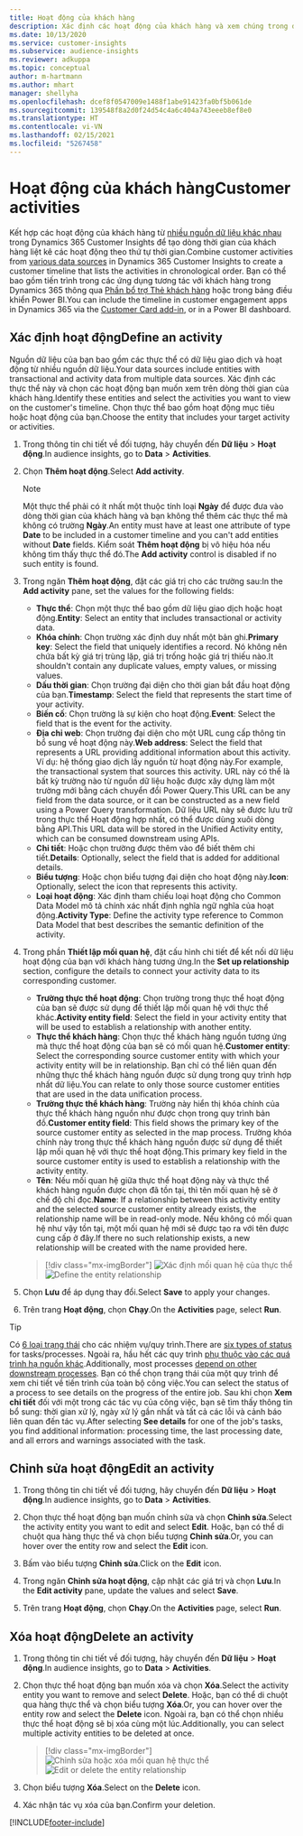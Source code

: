 ```yaml
---
title: Hoạt động của khách hàng
description: Xác định các hoạt động của khách hàng và xem chúng trong dòng thời gian của khách hàng.
ms.date: 10/13/2020
ms.service: customer-insights
ms.subservice: audience-insights
ms.reviewer: adkuppa
ms.topic: conceptual
author: m-hartmann
ms.author: mhart
manager: shellyha
ms.openlocfilehash: dcef8f0547009e1488f1abe91423fa0bf5b061de
ms.sourcegitcommit: 139548f8a2d0f24d54c4a6c404a743eeeb8ef8e0
ms.translationtype: HT
ms.contentlocale: vi-VN
ms.lasthandoff: 02/15/2021
ms.locfileid: "5267458"
---
```

# <a name="customer-activities"></a><span data-ttu-id="ced17-103">Hoạt động của khách hàng</span><span class="sxs-lookup"><span data-stu-id="ced17-103">Customer activities</span></span>

<span data-ttu-id="ced17-104">Kết hợp các hoạt động của khách hàng từ [nhiều nguồn dữ liệu khác nhau](data-sources.md) trong Dynamics 365 Customer Insights để tạo dòng thời gian của khách hàng liệt kê các hoạt động theo thứ tự thời gian.</span><span class="sxs-lookup"><span data-stu-id="ced17-104">Combine customer activities from [various data sources](data-sources.md) in Dynamics 365 Customer Insights to create a customer timeline that lists the activities in chronological order.</span></span> <span data-ttu-id="ced17-105">Bạn có thể bao gồm tiến trình trong các ứng dụng tương tác với khách hàng trong Dynamics 365 thông qua [Phần bổ trợ Thẻ khách hàng](customer-card-add-in.md) hoặc trong bảng điều khiển Power BI.</span><span class="sxs-lookup"><span data-stu-id="ced17-105">You can include the timeline in customer engagement apps in Dynamics 365 via the [Customer Card add-in](customer-card-add-in.md), or in a Power BI dashboard.</span></span>

## <a name="define-an-activity"></a><span data-ttu-id="ced17-106">Xác định hoạt động</span><span class="sxs-lookup"><span data-stu-id="ced17-106">Define an activity</span></span>

<span data-ttu-id="ced17-107">Nguồn dữ liệu của bạn bao gồm các thực thể có dữ liệu giao dịch và hoạt động từ nhiều nguồn dữ liệu.</span><span class="sxs-lookup"><span data-stu-id="ced17-107">Your data sources include entities with transactional and activity data from multiple data sources.</span></span> <span data-ttu-id="ced17-108">Xác định các thực thể này và chọn các hoạt động bạn muốn xem trên dòng thời gian của khách hàng.</span><span class="sxs-lookup"><span data-stu-id="ced17-108">Identify these entities and select the activities you want to view on the customer's timeline.</span></span> <span data-ttu-id="ced17-109">Chọn thực thể bao gồm hoạt động mục tiêu hoặc hoạt động của bạn.</span><span class="sxs-lookup"><span data-stu-id="ced17-109">Choose the entity that includes your target activity or activities.</span></span>

1. <span data-ttu-id="ced17-110">Trong thông tin chi tiết về đối tượng, hãy chuyển đến **Dữ liệu** > **Hoạt động**.</span><span class="sxs-lookup"><span data-stu-id="ced17-110">In audience insights, go to **Data** > **Activities**.</span></span>

1. <span data-ttu-id="ced17-111">Chọn **Thêm hoạt động**.</span><span class="sxs-lookup"><span data-stu-id="ced17-111">Select **Add activity**.</span></span>

   > [!NOTE]
   > <span data-ttu-id="ced17-112">Một thực thể phải có ít nhất một thuộc tính loại **Ngày** để được đưa vào dòng thời gian của khách hàng và bạn không thể thêm các thực thể mà không có trường **Ngày**.</span><span class="sxs-lookup"><span data-stu-id="ced17-112">An entity must have at least one attribute of type **Date** to be included in a customer timeline and you can't add entities without **Date** fields.</span></span> <span data-ttu-id="ced17-113">Kiểm soát **Thêm hoạt động** bị vô hiệu hóa nếu không tìm thấy thực thể đó.</span><span class="sxs-lookup"><span data-stu-id="ced17-113">The **Add activity** control is disabled if no such entity is found.</span></span>

1. <span data-ttu-id="ced17-114">Trong ngăn **Thêm hoạt động**, đặt các giá trị cho các trường sau:</span><span class="sxs-lookup"><span data-stu-id="ced17-114">In the **Add activity** pane, set the values for the following fields:</span></span>

   - <span data-ttu-id="ced17-115">**Thực thể**: Chọn một thực thể bao gồm dữ liệu giao dịch hoặc hoạt động.</span><span class="sxs-lookup"><span data-stu-id="ced17-115">**Entity**: Select an entity that includes transactional or activity data.</span></span>
   - <span data-ttu-id="ced17-116">**Khóa chính**: Chọn trường xác định duy nhất một bản ghi.</span><span class="sxs-lookup"><span data-stu-id="ced17-116">**Primary key**: Select the field that uniquely identifies a record.</span></span> <span data-ttu-id="ced17-117">Nó không nên chứa bất kỳ giá trị trùng lặp, giá trị trống hoặc giá trị thiếu nào.</span><span class="sxs-lookup"><span data-stu-id="ced17-117">It shouldn't contain any duplicate values, empty values, or missing values.</span></span>
   - <span data-ttu-id="ced17-118">**Dấu thời gian**: Chọn trường đại diện cho thời gian bắt đầu hoạt động của bạn.</span><span class="sxs-lookup"><span data-stu-id="ced17-118">**Timestamp**: Select the field that represents the start time of your activity.</span></span>
   - <span data-ttu-id="ced17-119">**Biến cố**: Chọn trường là sự kiện cho hoạt động.</span><span class="sxs-lookup"><span data-stu-id="ced17-119">**Event**: Select the field that is the event for the activity.</span></span>
   - <span data-ttu-id="ced17-120">**Địa chỉ web**: Chọn trường đại diện cho một URL cung cấp thông tin bổ sung về hoạt động này.</span><span class="sxs-lookup"><span data-stu-id="ced17-120">**Web address**: Select the field that represents a URL providing additional information about this activity.</span></span> <span data-ttu-id="ced17-121">Ví dụ: hệ thống giao dịch lấy nguồn từ hoạt động này.</span><span class="sxs-lookup"><span data-stu-id="ced17-121">For example, the transactional system that sources this activity.</span></span> <span data-ttu-id="ced17-122">URL này có thể là bất kỳ trường nào từ nguồn dữ liệu hoặc được xây dựng làm một trường mới bằng cách chuyển đổi Power Query.</span><span class="sxs-lookup"><span data-stu-id="ced17-122">This URL can be any field from the data source, or it can be constructed as a new field using a Power Query transformation.</span></span> <span data-ttu-id="ced17-123">Dữ liệu URL này sẽ được lưu trữ trong thực thể Hoạt động hợp nhất, có thể được dùng xuôi dòng bằng API.</span><span class="sxs-lookup"><span data-stu-id="ced17-123">This URL data will be stored in the Unified Activity entity, which can be consumed downstream using APIs.</span></span>
   - <span data-ttu-id="ced17-124">**Chi tiết**: Hoặc chọn trường được thêm vào để biết thêm chi tiết.</span><span class="sxs-lookup"><span data-stu-id="ced17-124">**Details**: Optionally, select the field that is added for additional details.</span></span>
   - <span data-ttu-id="ced17-125">**Biểu tượng**: Hoặc chọn biểu tượng đại diện cho hoạt động này.</span><span class="sxs-lookup"><span data-stu-id="ced17-125">**Icon**: Optionally, select the icon that represents this activity.</span></span>
   - <span data-ttu-id="ced17-126">**Loại hoạt động**: Xác định tham chiếu loại hoạt động cho Common Data Model mô tả chính xác nhất định nghĩa ngữ nghĩa của hoạt động.</span><span class="sxs-lookup"><span data-stu-id="ced17-126">**Activity Type**: Define the activity type reference to Common Data Model that best describes the semantic definition of the activity.</span></span>

1. <span data-ttu-id="ced17-127">Trong phần **Thiết lập mối quan hệ**, đặt cấu hình chi tiết để kết nối dữ liệu hoạt động của bạn với khách hàng tương ứng.</span><span class="sxs-lookup"><span data-stu-id="ced17-127">In the **Set up relationship** section, configure the details to connect your activity data to its corresponding customer.</span></span>

    - <span data-ttu-id="ced17-128">**Trường thực thể hoạt động**: Chọn trường trong thực thể hoạt động của bạn sẽ được sử dụng để thiết lập mối quan hệ với thực thể khác.</span><span class="sxs-lookup"><span data-stu-id="ced17-128">**Activity entity field**: Select the field in your activity entity that will be used to establish a relationship with another entity.</span></span>
    - <span data-ttu-id="ced17-129">**Thực thể khách hàng**: Chọn thực thể khách hàng nguồn tương ứng mà thực thể hoạt động của bạn sẽ có mối quan hệ.</span><span class="sxs-lookup"><span data-stu-id="ced17-129">**Customer entity**: Select the corresponding source customer entity with which your activity entity will be in relationship.</span></span> <span data-ttu-id="ced17-130">Bạn chỉ có thể liên quan đến những thực thể khách hàng nguồn được sử dụng trong quy trình hợp nhất dữ liệu.</span><span class="sxs-lookup"><span data-stu-id="ced17-130">You can relate to only those source customer entities that are used in the data unification process.</span></span>
    - <span data-ttu-id="ced17-131">**Trường thực thể khách hàng**: Trường này hiển thị khóa chính của thực thể khách hàng nguồn như được chọn trong quy trình bản đồ.</span><span class="sxs-lookup"><span data-stu-id="ced17-131">**Customer entity field**: This field shows the primary key of the source customer entity as selected in the map process.</span></span> <span data-ttu-id="ced17-132">Trường khóa chính này trong thực thể khách hàng nguồn được sử dụng để thiết lập mối quan hệ với thực thể hoạt động.</span><span class="sxs-lookup"><span data-stu-id="ced17-132">This primary key field in the source customer entity is used to establish a relationship with the activity entity.</span></span>
    - <span data-ttu-id="ced17-133">**Tên**: Nếu mối quan hệ giữa thực thể hoạt động này và thực thể khách hàng nguồn được chọn đã tồn tại, thì tên mối quan hệ sẽ ở chế độ chỉ đọc.</span><span class="sxs-lookup"><span data-stu-id="ced17-133">**Name**: If a relationship between this activity entity and the selected source customer entity already exists, the relationship name will be in read-only mode.</span></span> <span data-ttu-id="ced17-134">Nếu không có mối quan hệ như vậy tồn tại, một mối quan hệ mới sẽ được tạo ra với tên được cung cấp ở đây.</span><span class="sxs-lookup"><span data-stu-id="ced17-134">If there no such relationship exists, a new relationship will be created with the name provided here.</span></span>
   
   > [!div class="mx-imgBorder"]
   > <span data-ttu-id="ced17-135">![Xác định mối quan hệ của thực thể](media/activities-entities-define.png "Xác định mối quan hệ của thực thể")</span><span class="sxs-lookup"><span data-stu-id="ced17-135">![Define the entity relationship](media/activities-entities-define.png "Define the entity relationship")</span></span>

1. <span data-ttu-id="ced17-136">Chọn **Lưu** để áp dụng thay đổi.</span><span class="sxs-lookup"><span data-stu-id="ced17-136">Select **Save** to apply your changes.</span></span>

1. <span data-ttu-id="ced17-137">Trên trang **Hoạt động**, chọn **Chạy**.</span><span class="sxs-lookup"><span data-stu-id="ced17-137">On the **Activities** page, select **Run**.</span></span>

> [!TIP]
> <span data-ttu-id="ced17-138">Có [6 loại trạng thái](system.md#status-types) cho các nhiệm vụ/quy trình.</span><span class="sxs-lookup"><span data-stu-id="ced17-138">There are [six types of status](system.md#status-types) for tasks/processes.</span></span> <span data-ttu-id="ced17-139">Ngoài ra, hầu hết các quy trình [phụ thuộc vào các quá trình hạ nguồn khác](system.md#refresh-policies).</span><span class="sxs-lookup"><span data-stu-id="ced17-139">Additionally, most processes [depend on other downstream processes](system.md#refresh-policies).</span></span> <span data-ttu-id="ced17-140">Bạn có thể chọn trạng thái của một quy trình để xem chi tiết về tiến trình của toàn bộ công việc.</span><span class="sxs-lookup"><span data-stu-id="ced17-140">You can select the status of a process to see details on the progress of the entire job.</span></span> <span data-ttu-id="ced17-141">Sau khi chọn **Xem chi tiết** đối với một trong các tác vụ của công việc, bạn sẽ tìm thấy thông tin bổ sung: thời gian xử lý, ngày xử lý gần nhất và tất cả các lỗi và cảnh báo liên quan đến tác vụ.</span><span class="sxs-lookup"><span data-stu-id="ced17-141">After selecting **See details** for one of the job's tasks, you find additional information: processing time, the last processing date, and all errors and warnings associated with the task.</span></span>

## <a name="edit-an-activity"></a><span data-ttu-id="ced17-142">Chỉnh sửa hoạt động</span><span class="sxs-lookup"><span data-stu-id="ced17-142">Edit an activity</span></span>

1. <span data-ttu-id="ced17-143">Trong thông tin chi tiết về đối tượng, hãy chuyển đến **Dữ liệu** > **Hoạt động**.</span><span class="sxs-lookup"><span data-stu-id="ced17-143">In audience insights, go to **Data** > **Activities**.</span></span>

2. <span data-ttu-id="ced17-144">Chọn thực thể hoạt động bạn muốn chỉnh sửa và chọn **Chỉnh sửa**.</span><span class="sxs-lookup"><span data-stu-id="ced17-144">Select the activity entity you want to edit and select **Edit**.</span></span> <span data-ttu-id="ced17-145">Hoặc, bạn có thể di chuột qua hàng thực thể và chọn biểu tượng **Chỉnh sửa**.</span><span class="sxs-lookup"><span data-stu-id="ced17-145">Or, you can hover over the entity row and select the **Edit** icon.</span></span>

3. <span data-ttu-id="ced17-146">Bấm vào biểu tượng **Chỉnh sửa**.</span><span class="sxs-lookup"><span data-stu-id="ced17-146">Click on the **Edit** icon.</span></span>

4. <span data-ttu-id="ced17-147">Trong ngăn **Chỉnh sửa hoạt động**, cập nhật các giá trị và chọn **Lưu**.</span><span class="sxs-lookup"><span data-stu-id="ced17-147">In the **Edit activity** pane, update the values and select **Save**.</span></span>

5. <span data-ttu-id="ced17-148">Trên trang **Hoạt động**, chọn **Chạy**.</span><span class="sxs-lookup"><span data-stu-id="ced17-148">On the **Activities** page, select **Run**.</span></span>

## <a name="delete-an-activity"></a><span data-ttu-id="ced17-149">Xóa hoạt động</span><span class="sxs-lookup"><span data-stu-id="ced17-149">Delete an activity</span></span>

1. <span data-ttu-id="ced17-150">Trong thông tin chi tiết về đối tượng, hãy chuyển đến **Dữ liệu** > **Hoạt động**.</span><span class="sxs-lookup"><span data-stu-id="ced17-150">In audience insights, go to **Data** > **Activities**.</span></span>

2. <span data-ttu-id="ced17-151">Chọn thực thể hoạt động bạn muốn xóa và chọn **Xóa**.</span><span class="sxs-lookup"><span data-stu-id="ced17-151">Select the activity entity you want to remove and select **Delete**.</span></span> <span data-ttu-id="ced17-152">Hoặc, bạn có thể di chuột qua hàng thực thể và chọn biểu tượng **Xóa**.</span><span class="sxs-lookup"><span data-stu-id="ced17-152">Or, you can hover over the entity row and select the **Delete** icon.</span></span> <span data-ttu-id="ced17-153">Ngoài ra, bạn có thể chọn nhiều thực thể hoạt động sẽ bị xóa cùng một lúc.</span><span class="sxs-lookup"><span data-stu-id="ced17-153">Additionally, you can select multiple activity entities to be deleted at once.</span></span>
   > [!div class="mx-imgBorder"]
   > <span data-ttu-id="ced17-154">![Chỉnh sửa hoặc xóa mối quan hệ thực thể](media/activities-entities-edit-delete.png "Chỉnh sửa hoặc xóa mối quan hệ thực thể")</span><span class="sxs-lookup"><span data-stu-id="ced17-154">![Edit or delete the entity relationship](media/activities-entities-edit-delete.png "Edit or delete the entity relationship")</span></span>

3. <span data-ttu-id="ced17-155">Chọn biểu tượng **Xóa**.</span><span class="sxs-lookup"><span data-stu-id="ced17-155">Select on the **Delete** icon.</span></span>

4. <span data-ttu-id="ced17-156">Xác nhận tác vụ xóa của bạn.</span><span class="sxs-lookup"><span data-stu-id="ced17-156">Confirm your deletion.</span></span>


[!INCLUDE[footer-include](../includes/footer-banner.md)]
